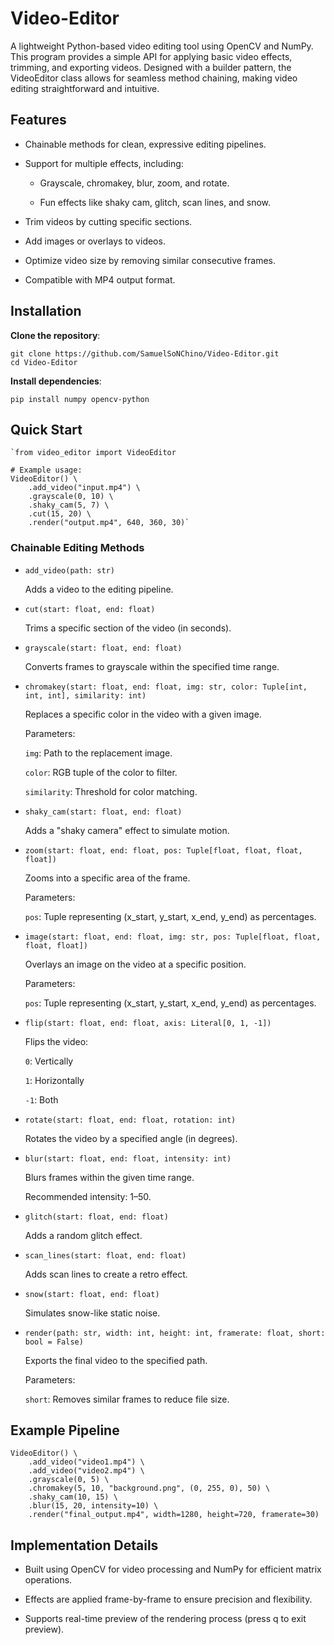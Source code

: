 # Video-Editor

A lightweight Python-based video editing tool using OpenCV and NumPy. This program provides a simple API for applying basic video effects, trimming, and exporting videos. Designed with a builder pattern, the VideoEditor class allows for seamless method chaining, making video editing straightforward and intuitive.

## Features

- Chainable methods for clean, expressive editing pipelines.

- Support for multiple effects, including:

    - Grayscale, chromakey, blur, zoom, and rotate.

    - Fun effects like shaky cam, glitch, scan lines, and snow.

- Trim videos by cutting specific sections.

- Add images or overlays to videos.

- Optimize video size by removing similar consecutive frames.

- Compatible with MP4 output format.

## Installation

**Clone the repository**:

    git clone https://github.com/SamuelSoNChino/Video-Editor.git
    cd Video-Editor

**Install dependencies**:

    pip install numpy opencv-python

## Quick Start

    `from video_editor import VideoEditor

    # Example usage:
    VideoEditor() \
        .add_video("input.mp4") \
        .grayscale(0, 10) \
        .shaky_cam(5, 7) \
        .cut(15, 20) \
        .render("output.mp4", 640, 360, 30)`

### Chainable Editing Methods

- `add_video(path: str)`

    Adds a video to the editing pipeline.

- `cut(start: float, end: float)`

    Trims a specific section of the video (in seconds).

- `grayscale(start: float, end: float)`

    Converts frames to grayscale within the specified time range.

- `chromakey(start: float, end: float, img: str, color: Tuple[int, int, int], similarity: int)`

    Replaces a specific color in the video with a given image.

    Parameters:

    `img`: Path to the replacement image.

    `color`: RGB tuple of the color to filter.

    `similarity`: Threshold for color matching.


- `shaky_cam(start: float, end: float)`
    
    Adds a "shaky camera" effect to simulate motion.

- `zoom(start: float, end: float, pos: Tuple[float, float, float, float])`

    Zooms into a specific area of the frame.

    Parameters:

    `pos`: Tuple representing (x_start, y_start, x_end, y_end) as percentages.

- `image(start: float, end: float, img: str, pos: Tuple[float, float, float, float])`


    Overlays an image on the video at a specific position.

    Parameters:

    `pos`: Tuple representing (x_start, y_start, x_end, y_end) as percentages.

- `flip(start: float, end: float, axis: Literal[0, 1, -1])`

    Flips the video:

    `0`: Vertically

    `1`: Horizontally

    `-1`: Both

- `rotate(start: float, end: float, rotation: int)`

    Rotates the video by a specified angle (in degrees).

- `blur(start: float, end: float, intensity: int)`

    Blurs frames within the given time range.

    Recommended intensity: 1–50.

- `glitch(start: float, end: float)`
    
    Adds a random glitch effect.

- `scan_lines(start: float, end: float)`

    Adds scan lines to create a retro effect.

- `snow(start: float, end: float)`

    Simulates snow-like static noise.

- `render(path: str, width: int, height: int, framerate: float, short: bool = False)`

    Exports the final video to the specified path.

    Parameters:

    `short`: Removes similar frames to reduce file size.

## Example Pipeline

    VideoEditor() \
        .add_video("video1.mp4") \
        .add_video("video2.mp4") \
        .grayscale(0, 5) \
        .chromakey(5, 10, "background.png", (0, 255, 0), 50) \
        .shaky_cam(10, 15) \
        .blur(15, 20, intensity=10) \
        .render("final_output.mp4", width=1280, height=720, framerate=30)

## Implementation Details

- Built using OpenCV for video processing and NumPy for efficient matrix operations.

- Effects are applied frame-by-frame to ensure precision and flexibility.

- Supports real-time preview of the rendering process (press q to exit preview).